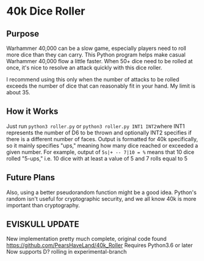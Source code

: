 # 40k Dice Roller

## Purpose
Warhammer 40,000 can be a slow game, especially players need to roll more dice than they can carry. This Python program helps make casual Warhammer 40,000 flow a little faster. When 50+ dice need to be rolled at once, it's nice to resolve an attack quickly with this dice roller.

I recommend using this only when the number of attacks to be rolled exceeds the number of dice that can reasonably fit in your hand. My limit is about 35.

## How it Works
Just run `python3 roller.py` or `python3 roller.py INT1 INT2`where INT1 represents the number of D6 to be thrown and optionally INT2 specifies if there is a different number of faces. Output is formatted for 40k specifically, so it mainly specifies "ups," meaning how many dice reached or exceeded a given number. For example, output of `5s|+ -- 7|10 = %` means that 10 dice rolled "5-ups," i.e. 10 dice with at least a value of 5 and 7 rolls equal to 5

## Future Plans

Also, using a better pseudorandom function might be a good idea. Python's random isn't useful for cryptographic security, and we all know 40k is more important than cryptography.

## EVISKULL UPDATE

New implementation pretty much complete, original code found https://github.com/PearsHaveLand/40k_Roller
Requires Python3.6 or later
Now supports D? rolling in experimental-branch
